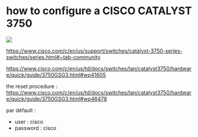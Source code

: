 # how to configure a CISCO CATALYST 3750

![](https://www.cisco.com/c/dam/en/us/support/web/images/series/switches-catalyst-3750-series-switches.jpg)

https://www.cisco.com/c/en/us/support/switches/catalyst-3750-series-switches/series.html#~tab-community

https://www.cisco.com/c/en/us/td/docs/switches/lan/catalyst3750/hardware/quick/guide/3750GSG3.html#wp41605

the reset procedure :
https://www.cisco.com/c/en/us/td/docs/switches/lan/catalyst3750/hardware/quick/guide/3750GSG3.html#wp46478

par défault :
- user : cisco
- password : cisco

